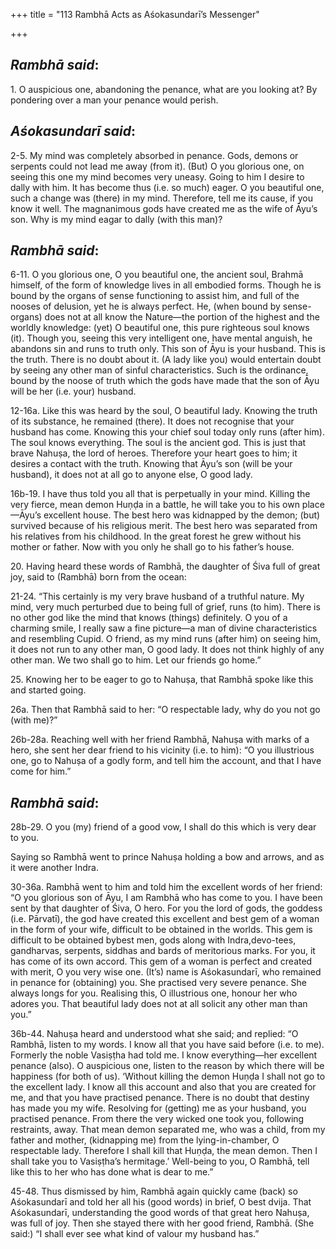 +++
title = "113 Rambhā Acts as Aśokasundarī’s Messenger"

+++
 

## *Rambhā said*:

1\. O auspicious one, abandoning the penance, what are you looking at? By pondering over a man your penance would perish.

## *Aśokasundarī said*:

2-5. My mind was completely absorbed in penance. Gods, demons or serpents could not lead me away (from it). (But) O you glorious one, on seeing this one my mind becomes very uneasy. Going to him I desire to dally with him. It has become thus (i.e. so much) eager. O you beautiful one, such a change was (there) in my mind. Therefore, tell me its cause, if you know it well. The magnanimous gods have created me as the wife of Āyu’s son. Why is my mind eagar to dally (with this man)?

## *Rambhā said*:

6-11. O you glorious one, O you beautiful one, the ancient soul, Brahmā himself, of the form of knowledge lives in all embodied forms. Though he is bound by the organs of sense functioning to assist him, and full of the nooses of delusion, yet he is always perfect. He, (when bound by sense-organs) does not at all know the Nature—the portion of the highest and the worldly knowledge: (yet) O beautiful one, this pure righteous soul knows (it). Though you, seeing this very intelligent one, have mental anguish, he abandons sin and runs to truth only. This son of Āyu is your husband. This is the truth. There is no doubt about it. (A lady like you) would entertain doubt by seeing any other man of sinful characteristics. Such is the ordinance, bound by the noose of truth which the gods have made that the son of Āyu will be her (i.e. your) husband.

12-16a. Like this was heard by the soul, O beautiful lady. Knowing the truth of its substance, he remained (there). It does not recognise that your husband has come. Knowing this your chief soul today only runs (after him). The soul knows everything. The soul is the ancient god. This is just that brave Nahuṣa, the lord of heroes. Therefore your heart goes to him; it desires a contact with the truth. Knowing that Āyu’s son (will be your husband), it does not at all go to anyone else, O good lady.

16b-19. I have thus told you all that is perpetually in your mind. Killing the very fierce, mean demon Huṇḍa in a battle, he will take you to his own place—Āyu’s excellent house. The best hero was kidnapped by the demon; (but) survived because of his religious merit. The best hero was separated from his relatives from his childhood. In the great forest he grew without his mother or father. Now with you only he shall go to his father’s house.

20\. Having heard these words of Rambhā, the daughter of Śiva full of great joy, said to (Rambhā) born from the ocean:

21-24. “This certainly is my very brave husband of a truthful nature. My mind, very much perturbed due to being full of grief, runs (to him). There is no other god like the mind that knows (things) definitely. O you of a charming smile, I really saw a fine picture—a man of divine characteristics and resembling Cupid. O friend, as my mind runs (after him) on seeing him, it does not run to any other man, O good lady. It does not think highly of any other man. We two shall go to him. Let our friends go home.”

25\. Knowing her to be eager to go to Nahuṣa, that Rambhā spoke like this and started going.

26a. Then that Rambhā said to her: “O respectable lady, why do you not go (with me)?”

26b-28a. Reaching well with her friend Rambhā, Nahuṣa with marks of a hero, she sent her dear friend to his vicinity (i.e. to him): “O you illustrious one, go to Nahuṣa of a godly form, and tell him the account, and that I have come for him.”

## *Rambhā said*:

28b-29. O you (my) friend of a good vow, I shall do this which is very dear to you.

Saying so Rambhā went to prince Nahuṣa holding a bow and arrows, and as it were another Indra.

30-36a. Rambhā went to him and told him the excellent words of her friend: “O you glorious son of Āyu, I am Rambhā who has come to you. I have been sent by that daughter of Śiva, O hero. For you the lord of gods, the goddess (i.e. Pārvatī), the god have created this excellent and best gem of a woman in the form of your wife, difficult to be obtained in the worlds. This gem is difficult to be obtained bybest men, gods along with Indra,devo-tees, gandharvas, serpents, siddhas and bards of meritorious marks. For you, it has come of its own accord. This gem of a woman is perfect and created with merit, O you very wise one. (It’s) name is Aśokasundarī, who remained in penance for (obtaining) you. She practised very severe penance. She always longs for you. Realising this, O illustrious one, honour her who adores you. That beautiful lady does not at all solicit any other man than you.”

36b-44. Nahuṣa heard and understood what she said; and replied: “O Rambhā, listen to my words. I know all that you have said before (i.e. to me). Formerly the noble Vasiṣṭha had told me. I know everything—her excellent penance (also). O auspicious one, listen to the reason by which there will be happiness (for both of us). ‘Without killing the demon Huṇḍa I shall not go to the excellent lady. I know all this account and also that you are created for me, and that you have practised penance. There is no doubt that destiny has made you my wife. Resolving for (getting) me as your husband, you practised penance. From there the very wicked one took you, following restraints, away. That mean demon separated me, who was a child, from my father and mother, (kidnapping me) from the lying-in-chamber, O respectable lady. Therefore I shall kill that Huṇḍa, the mean demon. Then I shall take you to Vasiṣṭha’s hermitage.’ Well-being to you, O Rambhā, tell like this to her who has done what is dear to me.”

45-48. Thus dismissed by him, Rambhā again quickly came (back) so Aśokasundarī and told her all his (good words) in brief, O best dvija. That Aśokasundarī, understanding the good words of that great hero Nahuṣa, was full of joy. Then she stayed there with her good friend, Rambhā. (She said:) “I shall ever see what kind of valour my husband has.”


